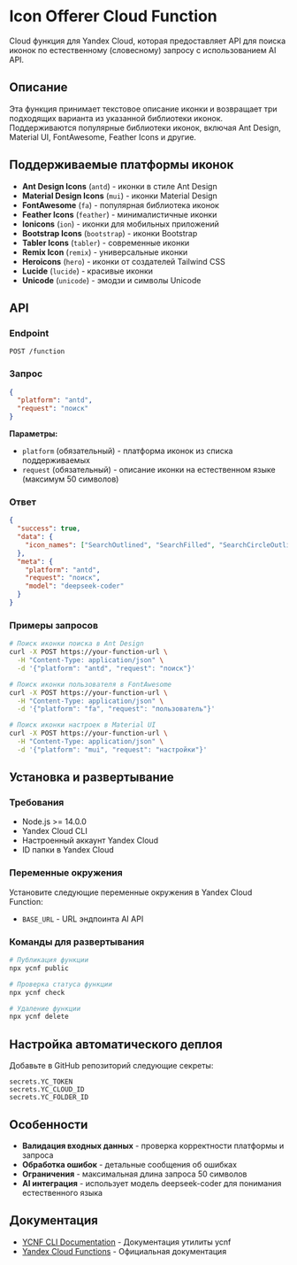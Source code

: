 # Icon Offerer Cloud Function

Cloud функция для Yandex Cloud, которая предоставляет API для поиска иконок по естественному (словесному) запросу с использованием AI API.

## Описание

Эта функция принимает текстовое описание иконки и возвращает три подходящих варианта из указанной библиотеки иконок. Поддерживаются популярные библиотеки иконок, включая Ant Design, Material UI, FontAwesome, Feather Icons и другие.

## Поддерживаемые платформы иконок

- **Ant Design Icons** (`antd`) - иконки в стиле Ant Design
- **Material Design Icons** (`mui`) - иконки Material Design
- **FontAwesome** (`fa`) - популярная библиотека иконок
- **Feather Icons** (`feather`) - минималистичные иконки
- **Ionicons** (`ion`) - иконки для мобильных приложений
- **Bootstrap Icons** (`bootstrap`) - иконки Bootstrap
- **Tabler Icons** (`tabler`) - современные иконки
- **Remix Icon** (`remix`) - универсальные иконки
- **Heroicons** (`hero`) - иконки от создателей Tailwind CSS
- **Lucide** (`lucide`) - красивые иконки
- **Unicode** (`unicode`) - эмодзи и символы Unicode

## API

### Endpoint
```
POST /function
```

### Запрос
```json
{
  "platform": "antd",
  "request": "поиск"
}
```

**Параметры:**
- `platform` (обязательный) - платформа иконок из списка поддерживаемых
- `request` (обязательный) - описание иконки на естественном языке (максимум 50 символов)

### Ответ
```json
{
  "success": true,
  "data": {
    "icon_names": ["SearchOutlined", "SearchFilled", "SearchCircleOutlined"]
  },
  "meta": {
    "platform": "antd",
    "request": "поиск",
    "model": "deepseek-coder"
  }
}
```

### Примеры запросов

```bash
# Поиск иконки поиска в Ant Design
curl -X POST https://your-function-url \
  -H "Content-Type: application/json" \
  -d '{"platform": "antd", "request": "поиск"}'

# Поиск иконки пользователя в FontAwesome
curl -X POST https://your-function-url \
  -H "Content-Type: application/json" \
  -d '{"platform": "fa", "request": "пользователь"}'

# Поиск иконки настроек в Material UI
curl -X POST https://your-function-url \
  -H "Content-Type: application/json" \
  -d '{"platform": "mui", "request": "настройки"}'
```

## Установка и развертывание

### Требования

- Node.js >= 14.0.0
- Yandex Cloud CLI
- Настроенный аккаунт Yandex Cloud
- ID папки в Yandex Cloud

### Переменные окружения

Установите следующие переменные окружения в Yandex Cloud Function:


- `BASE_URL` - URL эндпоинта AI API

### Команды для развертывания

```bash
# Публикация функции
npx ycnf public

# Проверка статуса функции
npx ycnf check

# Удаление функции
npx ycnf delete
```

## Настройка автоматического деплоя

Добавьте в GitHub репозиторий следующие секреты:

```
secrets.YC_TOKEN
secrets.YC_CLOUD_ID
secrets.YC_FOLDER_ID
```

## Особенности

- **Валидация входных данных** - проверка корректности платформы и запроса
- **Обработка ошибок** - детальные сообщения об ошибках
- **Ограничения** - максимальная длина запроса 50 символов
- **AI интеграция** - использует модель deepseek-coder для понимания естественного языка

## Документация

- [YCNF CLI Documentation](https://www.npmjs.com/package/ycnf) - Документация утилиты ycnf
- [Yandex Cloud Functions](https://cloud.yandex.ru/docs/functions/) - Официальная документация
